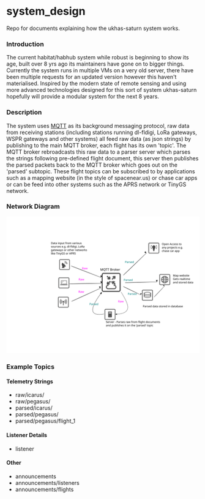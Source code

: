 # system_design
Repo for documents explaining how the ukhas-saturn system works.

### Introduction
The current habitat/habhub system while robust is beginning to show its age, built over 8 yrs ago its maintainers have gone on to bigger things. Currently the system runs in multiple VMs on a very old server, there have been multiple requests for an updated version however this haven't materialised. Inspired by the modern state of remote sensing and using more advanced technologies designed for this sort of system ukhas-saturn hopefully will provide a modular system for the next 8 years.

### Description
The system uses [MQTT](https://mqtt.org) as its background messaging protocol, raw data from receiving stations (including stations running dl-fldigi, LoRa gateways, WSPR gateways and other systems) all feed raw data (as json strings) by publishing to the main MQTT broker, each flight has its own 'topic'. The MQTT broker rebroadcasts this raw data to a parser server which parses the strings following pre-defined flight document, this server then publishes the parsed packets back to the MQTT broker which goes out on the 'parsed' subtopic. These flight topics can be subscribed to by applications such as a mapping website (in the style of spacenear.us) or chase car apps or can be feed into other systems such as the APRS network or TinyGS network.

### Network Diagram
![Network V1](network_diagram1.svg)

### Example Topics
#### Telemetry Strings
* raw/icarus/
* raw/pegasus/
* parsed/icarus/
* parsed/pegasus/
* parsed/pegasus/flight_1

#### Listener Details
* listener

#### Other
* announcements
* announcements/listeners
* announcements/flights
